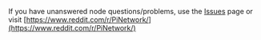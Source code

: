 If you have unanswered node questions/problems, use the [Issues](https://github.com/pi-node/instructions/issues) page or visit [https://www.reddit.com/r/PiNetwork/](https://www.reddit.com/r/PiNetwork/)
